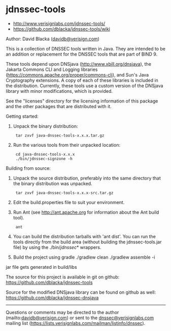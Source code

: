 # jdnssec-tools

* http://www.verisignlabs.com/jdnssec-tools/
* https://github.com/dblacka/jdnssec-tools/wiki

Author: David Blacka (davidb@verisign.com)

This is a collection of DNSSEC tools written in Java.  They are intended to be an addition or replacement for the DNSSEC tools that are part of BIND 9.

These tools depend upon DNSjava (http://www.xbill.org/dnsjava), the Jakarta Commons CLI and Logging libraries (https://commons.apache.org/proper/commons-cli), and Sun's Java Cryptography extensions.  A copy of each of these libraries is included in the distribution.  Currently, these tools use a custom version of the DNSjava library with minor modifications, which is provided.

See the "licenses" directory for the licensing information of this package and the other packages that are distributed with it.

Getting started:

1. Unpack the binary distribution:

        tar zxvf java-dnssec-tools-x.x.x.tar.gz

2. Run the various tools from their unpacked location:

        cd java-dnssec-tools-x.x.x
        ./bin/jdnssec-signzone -h


Building from source:

1. Unpack the source distribution, preferably into the same directory that the binary distribution was unpacked.

        tar zxvf java-dnssec-tools-x.x.x-src.tar.gz

2. Edit the build.properties file to suit your environment.
3. Run Ant (see http://ant.apache.org for information about the Ant build tool).

        ant

4. You can build the distribution tarballs with 'ant dist'.  You can run the tools directly from the build area (without building the jdnssec-tools.jar file) by using the ./bin/_jdnssec_* wrappers.

5. Build the project using gradle
./gradlew clean 
./gradlew assemble -i

jar file gets generated in build/libs

The source for this project is available in git on github: https://github.com/dblacka/jdnssec-tools

Source for the modified DNSjava library can be found on github as well: https://github.com/dblacka/jdnssec-dnsjava

---

Questions or comments may be directed to the author (mailto:davidb@verisign.com) or sent to the dnssec@verisignlabs.com mailing list (https://lists.verisignlabs.com/mailman/listinfo/dnssec).
